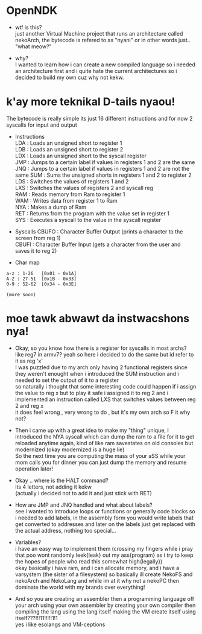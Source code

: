 # OpenNDK

* wtf is this?  
just another Virtual Machine project that runs an architecture called nekoArch, the bytecode is refered to as "nyani" or in other words just.. "what meow?"  

* why?  
I wanted to learn how i can create a new compiled language so i needed an architecture first and i quite hate the current architectures so i decided to build my own cuz why not kekw.  



# k'ay more teknikal D-tails nyaou!

The bytecode is really simple its just 16 different instructions and for now 2 syscalls for input and output  

* Instructions  
LDA : Loads an unsigned short to register 1  
LDB : Loads an unsigned short to register 2  
LDX : Loads an unsigned short to the syscall register  
JMP : Jumps to a certain label if values in registers 1 and 2 are the same  
JNQ : Jumps to a certain label if values in registers 1 and 2 are not the same 
SUM : Sums the unsigned shorts in registers 1 and 2 to register 2  
LDS : Switches the values of registers 1 and 2  
LXS : Switches the values of registers 2 and syscall reg  
RAM : Reads memory from Ram to register 1  
WAM : Writes data from register 1 to Ram  
NYA : Makes a dump of Ram  
RET : Returns from the program with the value set in register 1  
SYS : Executes a syscall to the value in the syscall register  

* Syscalls 
CBUFO : Character Buffer Output (prints a character to the screen from reg 1)  
CBUFI : Character Buffer Input (gets a character from the user and saves it to reg 2)  

* Char map 
```
a-z : 1-26   [0x01 - 0x1A]  
A-Z : 27-51  [0x1B - 0x33]  
0-9 : 52-62  [0x34 - 0x3E]  
  
(more soon)
```

# moe tawk abwawt da instwacshons nya! 

* Okay, so you know how there is a register for syscalls in most archs? like reg7 in armv7? yeah so here i decided to do the same but id refer to it as reg 'x'  
I was puzzled due to my arch only having 2 functional registers since they weren't enought when i introduced the SUM instruction and i needed to set the output of it to a register  
so naturally i thought that some interesting code could happen if i assign the value to reg x but to play it safe i assigned it to reg 2 and i implemented an instruction called LXS that switches values between reg 2 and reg x  
it does feel wrong , very wrong to do , but it's my own arch so F it why not?  

* Then i came up with a great idea to make my "thing" unique, I  introduced the NYA syscall which can dump the ram to a file for it to get reloaded anytime again, kind of like ram savestates on old consoles but modernized (okay modernized is a huge lie)  
So the next time you are computing the mass of your aSS while your mom calls you for dinner you can just dump the memory and resume operation later!  

* Okay .. where is the HALT command?  
its 4 letters, not adding it kekw  
(actually i decided not to add it and just stick with RET)  

* How are JMP and JNQ handled and what about labels?  
see i wanted to introduce loops or functions or generally code blocks so i needed to add labels, in the assembly form you would write labels that get converted to addresses and later on the labels just get replaced with the actual address, nothing too special...  

* Variables?  
i have an easy way to implement them (crossing my fingers while i pray that poo wont randomly leek{leak} out my ass{program} as i try to keep the hopes of people who read this somewhat high{legally})  
okay basically i have ram, and i can allocate memory, and i have a varsystem (the sister of a filesystem) so basically ill create NekoFS and nekoArch and NekoLang and while im at it why not a nekoPC then dominate the world with my brands over everything!  

* And so you are creating an assembler then a programming language off your arch using your own assembler by creating your own compiler then compiling the lang using the lang itself making the VM create itself using itself???!!!11!!!!!1!1  
yes i like esolangs and VM-ceptions
